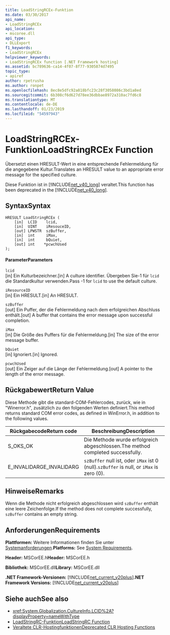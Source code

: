 ```yaml
---
title: LoadStringRCEx-Funktion
ms.date: 03/30/2017
api_name:
- LoadStringRCEx
api_location:
- mscoree.dll
api_type:
- DLLExport
f1_keywords:
- LoadStringRCEx
helpviewer_keywords:
- LoadStringRCEx function [.NET Framework hosting]
ms.assetid: bc789636-ca14-4f07-8f77-9305874d7495
topic_type:
- apiref
author: rpetrusha
ms.author: ronpet
ms.openlocfilehash: 8ec8e5dfc92a818bfc23c28f3058086c3bd1a8ed
ms.sourcegitcommit: 6b308cf6d627d78ee36dbbae8972a310ac7fd6c8
ms.translationtype: MT
ms.contentlocale: de-DE
ms.lasthandoff: 01/23/2019
ms.locfileid: "54597943"
---
```

# <a name="loadstringrcex-function"></a><span data-ttu-id="a320d-102">LoadStringRCEx-Funktion</span><span class="sxs-lookup"><span data-stu-id="a320d-102">LoadStringRCEx Function</span></span>
<span data-ttu-id="a320d-103">Übersetzt einen HRESULT-Wert in eine entsprechende Fehlermeldung für die angegebene Kultur.</span><span class="sxs-lookup"><span data-stu-id="a320d-103">Translates an HRESULT value to an appropriate error message for the specified culture.</span></span>  
  
 <span data-ttu-id="a320d-104">Diese Funktion ist in [!INCLUDE[net_v40_long](../../../../includes/net-v40-long-md.md)] veraltet.</span><span class="sxs-lookup"><span data-stu-id="a320d-104">This function has been deprecated in the [!INCLUDE[net_v40_long](../../../../includes/net-v40-long-md.md)].</span></span>  
  
## <a name="syntax"></a><span data-ttu-id="a320d-105">Syntax</span><span class="sxs-lookup"><span data-stu-id="a320d-105">Syntax</span></span>  
  
```  
HRESULT LoadStringRCEx (  
    [in]  LCID    lcid,   
    [in]  UINT    iResouceID,   
    [out] LPWSTR  szBuffer,   
    [in]  int     iMax,   
    [in]  int     bQuiet,   
    [out] int    *pcwchUsed  
);  
```  
  
#### <a name="parameters"></a><span data-ttu-id="a320d-106">Parameter</span><span class="sxs-lookup"><span data-stu-id="a320d-106">Parameters</span></span>  
 `lcid`  
 <span data-ttu-id="a320d-107">[in] Ein Kulturbezeichner.</span><span class="sxs-lookup"><span data-stu-id="a320d-107">[in] A culture identifier.</span></span> <span data-ttu-id="a320d-108">Übergeben Sie-1 für `lcid` die Standardkultur verwenden.</span><span class="sxs-lookup"><span data-stu-id="a320d-108">Pass -1 for `lcid` to use the default culture.</span></span>  
  
 `iResourceID`  
 <span data-ttu-id="a320d-109">[in] Ein HRESULT.</span><span class="sxs-lookup"><span data-stu-id="a320d-109">[in] An HRESULT.</span></span>  
  
 `szBuffer`  
 <span data-ttu-id="a320d-110">[out] Ein Puffer, der die Fehlermeldung nach dem erfolgreichen Abschluss enthält.</span><span class="sxs-lookup"><span data-stu-id="a320d-110">[out] A buffer that contains the error message upon successful completion.</span></span>  
  
 `iMax`  
 <span data-ttu-id="a320d-111">[in] Die Größe des Puffers für die Fehlermeldung.</span><span class="sxs-lookup"><span data-stu-id="a320d-111">[in] The size of the error message buffer.</span></span>  
  
 `bQuiet`  
 <span data-ttu-id="a320d-112">[in] Ignoriert.</span><span class="sxs-lookup"><span data-stu-id="a320d-112">[in] Ignored.</span></span>  
  
 `pcwchUsed`  
 <span data-ttu-id="a320d-113">[out] Ein Zeiger auf die Länge der Fehlermeldung.</span><span class="sxs-lookup"><span data-stu-id="a320d-113">[out] A pointer to the length of the error message.</span></span>  
  
## <a name="return-value"></a><span data-ttu-id="a320d-114">Rückgabewert</span><span class="sxs-lookup"><span data-stu-id="a320d-114">Return Value</span></span>  
 <span data-ttu-id="a320d-115">Diese Methode gibt die standard-COM-Fehlercodes, zurück, wie in "Winerror.h", zusätzlich zu den folgenden Werten definiert.</span><span class="sxs-lookup"><span data-stu-id="a320d-115">This method returns standard COM error codes, as defined in WinError.h, in addition to the following values.</span></span>  
  
|<span data-ttu-id="a320d-116">Rückgabecode</span><span class="sxs-lookup"><span data-stu-id="a320d-116">Return code</span></span>|<span data-ttu-id="a320d-117">Beschreibung</span><span class="sxs-lookup"><span data-stu-id="a320d-117">Description</span></span>|  
|-----------------|-----------------|  
|<span data-ttu-id="a320d-118">S_OK</span><span class="sxs-lookup"><span data-stu-id="a320d-118">S_OK</span></span>|<span data-ttu-id="a320d-119">Die Methode wurde erfolgreich abgeschlossen.</span><span class="sxs-lookup"><span data-stu-id="a320d-119">The method completed successfully.</span></span>|  
|<span data-ttu-id="a320d-120">E_INVALIDARG</span><span class="sxs-lookup"><span data-stu-id="a320d-120">E_INVALIDARG</span></span>|<span data-ttu-id="a320d-121">`szBuffer` null ist, oder `iMax` ist 0 (null).</span><span class="sxs-lookup"><span data-stu-id="a320d-121">`szBuffer` is null, or `iMax` is zero (0).</span></span>|  
  
## <a name="remarks"></a><span data-ttu-id="a320d-122">Hinweise</span><span class="sxs-lookup"><span data-stu-id="a320d-122">Remarks</span></span>  
 <span data-ttu-id="a320d-123">Wenn die Methode nicht erfolgreich abgeschlossen wird `szBuffer` enthält eine leere Zeichenfolge.</span><span class="sxs-lookup"><span data-stu-id="a320d-123">If the method does not complete successfully, `szBuffer` contains an empty string.</span></span>  
  
## <a name="requirements"></a><span data-ttu-id="a320d-124">Anforderungen</span><span class="sxs-lookup"><span data-stu-id="a320d-124">Requirements</span></span>  
 <span data-ttu-id="a320d-125">**Plattformen:** Weitere Informationen finden Sie unter [Systemanforderungen](../../../../docs/framework/get-started/system-requirements.md).</span><span class="sxs-lookup"><span data-stu-id="a320d-125">**Platforms:** See [System Requirements](../../../../docs/framework/get-started/system-requirements.md).</span></span>  
  
 <span data-ttu-id="a320d-126">**Header:** MSCorEE.h</span><span class="sxs-lookup"><span data-stu-id="a320d-126">**Header:** MSCorEE.h</span></span>  
  
 <span data-ttu-id="a320d-127">**Bibliothek:** MSCorEE.dll</span><span class="sxs-lookup"><span data-stu-id="a320d-127">**Library:** MSCorEE.dll</span></span>  
  
 <span data-ttu-id="a320d-128">**.NET Framework-Versionen:** [!INCLUDE[net_current_v20plus](../../../../includes/net-current-v20plus-md.md)]</span><span class="sxs-lookup"><span data-stu-id="a320d-128">**.NET Framework Versions:** [!INCLUDE[net_current_v20plus](../../../../includes/net-current-v20plus-md.md)]</span></span>  
  
## <a name="see-also"></a><span data-ttu-id="a320d-129">Siehe auch</span><span class="sxs-lookup"><span data-stu-id="a320d-129">See also</span></span>
- <xref:System.Globalization.CultureInfo.LCID%2A?displayProperty=nameWithType>
- [<span data-ttu-id="a320d-130">LoadStringRC-Funktion</span><span class="sxs-lookup"><span data-stu-id="a320d-130">LoadStringRC Function</span></span>](../../../../docs/framework/unmanaged-api/hosting/loadstringrc-function.md)
- [<span data-ttu-id="a320d-131">Veraltete CLR-Hostingfunktionen</span><span class="sxs-lookup"><span data-stu-id="a320d-131">Deprecated CLR Hosting Functions</span></span>](../../../../docs/framework/unmanaged-api/hosting/deprecated-clr-hosting-functions.md)
